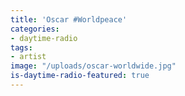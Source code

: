 ```yaml
---
title: 'Oscar #Worldpeace'
categories:
- daytime-radio
tags:
- artist
image: "/uploads/oscar-worldwide.jpg"
is-daytime-radio-featured: true
---
```


